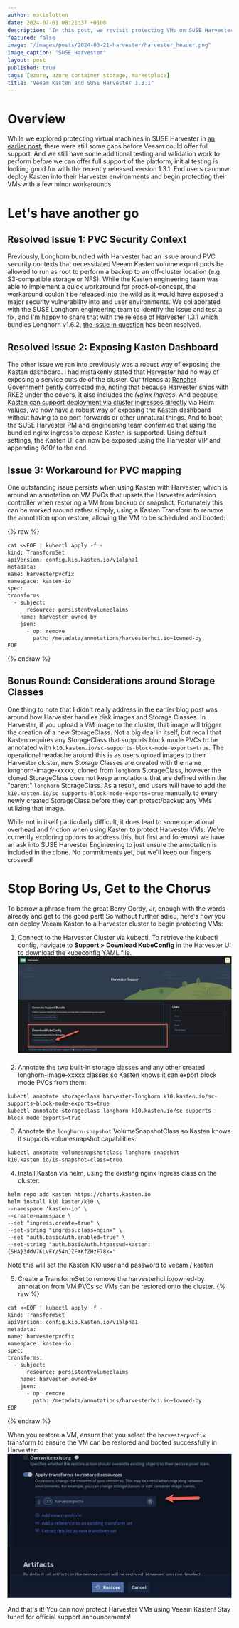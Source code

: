 ```yaml
---
author: mattslotten
date: 2024-07-01 08:21:37 +0100
description: "In this post, we revisit protecting VMs on SUSE Harvester"
featured: false
image: "/images/posts/2024-03-21-harvester/harvester_header.png"
image_caption: "SUSE Harvester"
layout: post
published: true
tags: [azure, azure container storage, marketplace]
title: "Veeam Kasten and SUSE Harvester 1.3.1"
---
```


# Overview

While we explored protecting virtual machines in SUSE Harvester in [an earlier post](/harvester), there were still some gaps before Veeam could offer full support. And we still have some additional testing and validation work to perform before we can offer full support of the platform, initial testing is looking good for with the recently released version 1.3.1. End users can now deploy Kasten into their Harvester environments and begin protecting their VMs with a few minor workarounds.

# Let's have another go

## Resolved Issue 1: PVC Security Context

Previously, Longhorn bundled with Harvester had an issue around PVC security contexts that necessitated Veeam Kasten volume export pods be allowed to run as root to perform a backup to an off-cluster location (e.g. S3-compatible storage or NFS). While the Kasten engineering team was able to implement a quick workaround for proof-of-concept, the workaround couldn't be released into the wild as it would have exposed a major security vulnerability into end user environments. We collaborated with the SUSE Longhorn engineering team to identify the issue and test a fix, and I'm happy to share that with the release of Harvester 1.3.1 which bundles Longhorn v1.6.2, [the issue in question](https://github.com/longhorn/longhorn/issues/8088) has been resolved.

## Resolved Issue 2: Exposing Kasten Dashboard

The other issue we ran into previously was a robust way of exposing the Kasten dashboard.  I had mistakenly stated that Harvester had no way of exposing a service outside of the cluster.  Our friends at [Rancher Government ](https://ranchergovernment.com/) gently corrected me, noting that because Harvester ships with RKE2 under the covers, it also includes the *Nginx Ingress*. And because [Kasten can support deployment via cluster ingresses directly](https://docs.kasten.io/latest/access/dashboard.html#existing-ingress-controller) via Helm values, we now have a robust way of exposing the Kasten dashboard without having to do port-forwards or other unnatural things.  And to boot, the SUSE Harvester PM and engineering team confirmed that using the bundled nginx ingress to expose Kasten is supported. Using default settings, the Kasten UI can now be exposed using the Harvester VIP and appending /k10/ to the end.

## Issue 3: Workaround for PVC mapping

One outstanding issue persists when using Kasten with Harvester, which is around an annotation on VM PVCs that upsets the Harvester admission controller when restoring a VM from backup or snapshot. Fortunately this can be worked around rather simply, using a Kasten Transform to remove the annotation upon restore, allowing the VM to be scheduled and booted:

{% raw %}
  ```
cat <<EOF | kubectl apply -f -
kind: TransformSet
apiVersion: config.kio.kasten.io/v1alpha1
metadata:
  name: harvesterpvcfix
  namespace: kasten-io
spec:
  transforms:
    - subject:
        resource: persistentvolumeclaims
      name: harvester_owned-by
      json:
        - op: remove
          path: /metadata/annotations/harvesterhci.io~1owned-by
EOF
  ```
{% endraw %}

## Bonus Round: Considerations around Storage Classes
One thing to note that I didn't really address in the earlier blog post was around how Harvester handles disk images and Storage Classes. In Harvester, if you upload a VM image to the cluster, that image will trigger the creation of a new StorageClass. Not a big deal in itself, but recall that Kasten requires any StorageClass that supports block mode PVCs to be annotated with `k10.kasten.io/sc-supports-block-mode-exports=true`. The operational headache around this is as users upload images to their Harvester cluster, new Storage Classes are created with the name longhorn-image-xxxxx, cloned from `longhorn` StorageClass, however the cloned StorageClass does not keep annotations that are defined within the "parent" `longhorn` StorageClass. As a result, end users will have to add the `k10.kasten.io/sc-supports-block-mode-exports=true` manually to every newly created StorageClass before they can protect/backup any VMs utilizing that image.

While not in itself particularly difficult, it does lead to some operational overhead and friction when using Kasten to protect Harvester VMs. We're currently exploring options to address this, but first and foremost we have an ask into SUSE Harvester Engineering to just ensure the annotation is included in the clone. No commitments yet, but we'll keep our fingers crossed!

# Stop Boring Us, Get to the Chorus

To borrow a phrase from the great Berry Gordy, Jr, enough with the words already and get to the good part! So without further adieu, here's how you can deploy Veeam Kasten to a Harvester cluster to begin protecting VMs:
1. Connect to the Harvester Cluster via kubectl. To retrieve the kubectl config, navigate to **Support > Download KubeConfig** in the Harvester UI to download the kubeconfig YAML file.
![Harvester KubeConfig](/images/posts/2024-03-21-harvester/harvester_kubeconfig.png)

2. Annotate the two built-in storage classes and any other created longhorn-image-xxxxx classes so Kasten knows it can export block mode PVCs from them:
```
kubectl annotate storageclass harvester-longhorn k10.kasten.io/sc-supports-block-mode-exports=true
kubectl annotate storageclass longhorn k10.kasten.io/sc-supports-block-mode-exports=true
```
3. Annotate the `longhorn-snapshot` VolumeSnapshotClass so Kasten knows it supports volumesnapshot capabilities:
```
kubectl annotate volumesnapshotclass longhorn-snapshot k10.kasten.io/is-snapshot-class=true
```
4. Install Kasten via helm, using the existing nginx ingress class on the cluster:
```
helm repo add kasten https://charts.kasten.io
helm install k10 kasten/k10 \
--namespace 'kasten-io' \
--create-namespace \
--set "ingress.create=true" \
--set-string "ingress.class=nginx" \
--set "auth.basicAuth.enabled=true" \
--set-string "auth.basicAuth.htpasswd=kasten:{SHA}3ddV7KLvFY/54nJZFXKfZHzF78k="
```
  <span class="alert-info">Note this will set the Kasten K10 user and password to veeam / kasten</span>

5. Create a TransformSet to remove the harvesterhci.io/owned-by annotation from VM PVCs so VMs can be restored onto the cluster.
{% raw %}
  ```
cat <<EOF | kubectl apply -f -
kind: TransformSet
apiVersion: config.kio.kasten.io/v1alpha1
metadata:
  name: harvesterpvcfix
  namespace: kasten-io
spec:
  transforms:
    - subject:
        resource: persistentvolumeclaims
      name: harvester_owned-by
      json:
        - op: remove
          path: /metadata/annotations/harvesterhci.io~1owned-by
EOF
  ```
{% endraw %}

When you restore a VM, ensure that you select the `harvesterpvcfix` transform to ensure the VM can be restored and booted successfully in Harvester:
![Kasten Transform for Harvester](/images/posts/2024-03-21-harvester/kasten_harvester_transform.png)


And that's it! You can now protect Harvester VMs using Veeam Kasten! Stay tuned for official support announcements!
